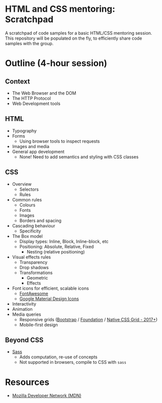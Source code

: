 # HTML and CSS mentoring: Scratchpad

A scratchpad of code samples for a basic HTML/CSS mentoring session. This repository
will be populated on the fly, to efficiently share code samples with the group.

# Outline (4-hour session)

## Context

* The Web Browser and the DOM
* The HTTP Protocol
* Web Development tools

## HTML

* Typography
* Forms
  - Using browser tools to inspect requests
* Images and media
* General app development
  - None! Need to add semantics and styling with CSS classes

## CSS

* Overview
  - Selectors
  - Rules
* Common rules
  - Colours
  - Fonts
  - Images
  - Borders and spacing
* Cascading behaviour
  - Specificity
* The Box model
  - Display types: Inline, Block, Inline-block, etc
  - Positioning: Absolute, Relative, Fixed
    * Nesting (relative positioning)
* Visual effects rules
  - Transparency
  - Drop shadows
  - Transformations
    * Geometric
    * Effects
* Font icons for efficient, scalable icons
  - [FontAwesome](http://fontawesome.io)
  - [Google Material Design Icons](https://material.io/icons/)
* Interactivity
* Animation
* Media queries
  - Responsive grids ([Bootstrap](http://getbootstrap.com/css/) / [Foundation](http://foundation.zurb.com/sites/docs/) / [Native CSS Grid - 2017+](https://developer.mozilla.org/en-US/docs/Web/CSS/CSS_Grid_Layout))
  - Mobile-first design

## Beyond CSS

* [Sass](http://sass-lang.com/guide)
  - Adds computation, re-use of concepts
  - Not supported in browsers, compile to CSS with `sass`


# Resources

* [Mozilla Developer Network (MDN)](https://developer.mozilla.org/en-US/docs/Web)